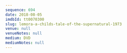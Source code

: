 ```yaml
---
sequence: 694
date: 2018-08-05
imdbId: tt0070300
slug: lemora-a-childs-tale-of-the-supernatural-1973
venue: null
venueNotes: null
medium: DVD
mediumNotes: null
---
```

